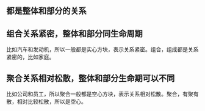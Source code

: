 ## 都是整体和部分的关系

## 组合关系紧密，整体和部分同生命周期
比如汽车和发动机，所以一般都是实心方块，表示关系紧密。组合，组成都是关系紧密的，比如家庭。

## 聚合关系相对松散，整体和部分生命期可以不同
比如公司和员工，所以聚合一般都是空心方块，表示关系相对松散。聚合，有聚有散，相对比较松散，所以是空心。
